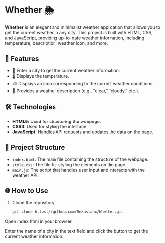 # Whether 🌦️

**Whether** is an elegant and minimalist weather application that allows you to get the current weather in any city. This project is built with HTML, CSS, and JavaScript, providing up-to-date weather information, including temperature, description, weather icon, and more.

## 🚀 Features

- 📍 Enter a city to get the current weather information.
- 🌡️ Displays the temperature.
- ⛅ Displays an icon corresponding to the current weather conditions.
- 📝 Provides a weather description (e.g., "clear," "cloudy," etc.). 

## 🛠️ Technologies

- **HTML5**: Used for structuring the webpage.
- **CSS3**: Used for styling the interface.
- **JavaScript**: Handles API requests and updates the data on the page.

## 📂 Project Structure

- `index.html`: The main file containing the structure of the webpage.
- `style.css`: The file for styling the elements on the page.
- `main.js`: The script that handles user input and interacts with the weather API.

## 🌐 How to Use

1. Clone the repository:

   ```bash
   git clone https://github.com/5ekastanx/Whether.git
Open index.html in your browser.

Enter the name of a city in the text field and click the button to get the current weather information.
